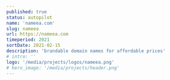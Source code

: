 ```yaml
---
published: true
status: autopilot
name: 'nameea.com'
slug: nameea
url: https://nameea.com
timeperiod: 2021
sortDate: 2021-02-15
description: 'brandable domain names for affordable prices'
# intro: ''
logo: '/media/projects/logos/nameea.png'
# hero_image: '/media/projects/header.png'
---
```


